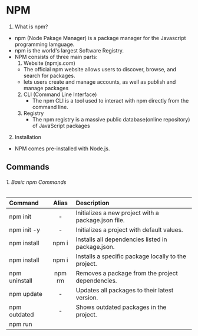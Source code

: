 # NPM


1. What is npm?
  - npm (Node Pakage Manager) is a package manager for the Javascript programming lamguage.
  - npm is the world's largest Software Registry.
  - NPM consists of three main parts:  
    1. Website (npmjs.com)
      - The official npm website allows users to discover, browse, and search for packages.
      - lets users create and manage accounts, as well as publish and manage packages
    2. CLI (Command Line Interface)
        - The npm CLI is a tool used to interact with npm directly from the command line.
    3. Registry
        - The npm registry is a massive public database(online repository) of JavaScript packages

2. Installation
  - NPM comes pre-installed with Node.js.

## Commands

###### 1. Basic npm Commands

| Command	            | Alias	         |                     Description                    |
|:-----------------   |:--------------:|:---------------------------------------------------|
| npm init	          | -	             | Initializes a new project with a package.json file.|
| npm init -y	        | -	             | Initializes a project with default values.         |
| npm install	        | npm i	         | Installs all dependencies listed in package.json.  |
| npm install <pkg>	  | npm i <pkg>	   | Installs a specific package locally to the project.|
| npm uninstall <pkg>	| npm rm <pkg>	 | Removes a package from the project dependencies.   |
| npm update	        | -	             | Updates all packages to their latest version.      |
| npm outdated	      | -	             | Shows outdated packages in the project.            |
| npm run <script>	  | -	             | Runs a script defined in the package.json.         |
| npm start	          | -	             | Runs the start script defined in package.json.     |
| npm stop	          | -	             | Runs the stop script defined in package.json.      |
| npm restart	        | -	             | Restarts a Node.js application.                    |
| npm test	          | -	             | Runs the test script defined in package.json.      |
| npm link	          | -	             | Links a global package as a local dependency.      |



###### 2. Package Management

| Command	                      | Alias	          |                     Description                         |      Common Flags                |
|:------------------------------|:---------------:|:--------------------------------------------------------|----------------------------------|
| npm list	                    | npm ls	        | Lists installed packages.	                              |--global, --depth, --json, --long |
| npm list -g                   | npm ls -g	      | Lists globally installed packages.	                    |--depth, --json, --long           |
| npm install --global <pkg>    |	npm i -g <pkg>	| Installs a package globally.	                          |--force, --no-save, --dry-run     |
| npm uninstall --global <pkg>  |	npm rm -g <pkg>	| Uninstalls a global package.	                          |--force, --dry-run                |
| npm prune		                  | -               | Removes extraneous packages not listed in package.json.	|--production                      |
| npm cache clean --force		    | -               | Clears npm’s cache.	                                    |--force, --global, --offline      |
| npm rebuild		                | -               | Rebuilds native addons of installed packages.	          |--global, --build-from-source     |



###### 3. Versioning & Publishing

| Command	                        | Alias	    | Description	                                                | Common Flags                            |
|:--------------------------------|:----------|:------------------------------------------------------------|:----------------------------------------|
| npm version <update>	          | -	        | Bumps the package version (patch, minor, major).	          | --force, --no-git-tag-version, --preid  |
| npm publish	                    | -	        | Publishes the package to the npm registry.	                | --tag, --access, --dry-run, --otp       |
| npm deprecate <pkg> <message>	  | -	        | Marks a package or version as deprecated.	                  | --otp                                   |
| npm unpublish <pkg>	            | -	        | Removes a package from the npm registry (within 72 hours).	| --force, --otp                          |
| npm login	                      | -	        | Authenticates a user with npm registry credentials.	        | --registry, --scope, --auth-type        |
| npm logout    	                | -	        | Logs out a user from the npm registry.	                    | --registry, --scope                     |


###### 4. Auditing & Security

| Command	                        | Alias	    | Description	                                                              | Common Flags                        |
|:--------------------------------|:----------|:--------------------------------------------------------------------------|:------------------------------------|
| npm audit           	          | -	        | Audits project for security vulnerabilities.                              | --json, --production, --audit-level |
| npm audit fix                   | -         | Automatically fixes security vulnerabilities.                             | --force, --only, --dry-run          |
| npm audit fix --force           | -         | Forces npm to fix vulnerabilities even if it results in breaking changes. | --only, --dry-run                   |


###### 4. Configuration & Information

| Command	                        | Alias	    | Description	                                                              | Common Flags                        |
|:--------------------------------|:----------|:--------------------------------------------------------------------------|:------------------------------------|
| npm config set <key> <value>	  | -	        | Sets an npm configuration option.	                                        | --global, --location                |
| npm config get <key>	          | -	        | Gets an npm configuration option.	                                        | --global, --location                |
| npm config list	                | -	        | Lists all npm configuration options.	                                    | --json, --global                    |
| npm info <pkg>	                | -	        | Displays metadata and information about a package.	                      | --json, --registry, --silent        |
| npm view <pkg>	                | -	        | Another command for displaying package metadata, similar to npm info.	    | --json, --registry, --silent        |
